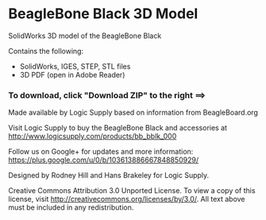 BeagleBone Black 3D Model
=========================
 
SolidWorks 3D model of the BeagleBone Black

Contains the following:
- SolidWorks, IGES, STEP, STL files
- 3D PDF (open in Adobe Reader)

### To download, click "Download ZIP" to the right   ==>

Made available by Logic Supply based on information from BeagleBoard.org

Visit Logic Supply to buy the BeagleBone Black and accessories at http://www.logicsupply.com/products/bb_bblk_000

Follow us on Google+ for updates and more information: https://plus.google.com/u/0/b/103613886667848850929/

Designed by Rodney Hill and Hans Brakeley for Logic Supply.

Creative Commons Attribution 3.0 Unported License. To view a copy of this license,
visit http://creativecommons.org/licenses/by/3.0/. All text above must be included in any redistribution.
